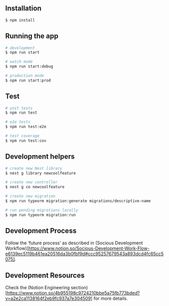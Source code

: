 ## Installation

```bash
$ npm install
```

## Running the app

```bash
# development
$ npm run start

# watch mode
$ npm run start:debug

# production mode
$ npm run start:prod
```

## Test

```bash
# unit tests
$ npm run test

# e2e tests
$ npm run test:e2e

# test coverage
$ npm run test:cov
```

## Development helpers

```bash
# create new Nest library
$ nest g library newcoolfeature

# create new controller
$ nest g co newcoolfeature

# create new migration
$ npm run typeorm migration:generate migrations/descriptive-name

# run pending migrations locally
$ npm run typeorm migration:run
```

## Development Process

Follow the ‘future process’ as described in (Socious Development Workflow)[https://www.notion.so/Socious-Development-Work-Flow-e6139ec5119b461ea20516da3b0fbf9d#ccc95257679543a893dcd4fc65cc5075].

## Development Resources

Check the (Notion Engineering section)[https://www.notion.so/4b955198c9724210bbe5a75fb773bded?v=a2e2ca1138164f2eb9fc937a7e304509] for more details.
